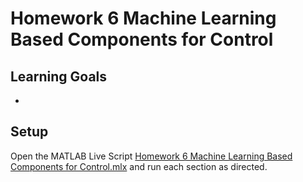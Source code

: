 # Homework 6 Machine Learning Based Components for Control




## Learning Goals
- 

## Setup
Open the MATLAB Live Script [Homework 6 Machine Learning Based Components for Control.mlx](https://github.com/cescongroup/Learning-based-control-with-MATLAB-and-Simulink/blob/main/Student%20Version/Homework%206%20Machine%20Learning%20Based%20Components%20for%20Control/Homework%206%20Machine%20Learning%20Based%20Components%20for%20Control.mlx) and run each section as directed. 

